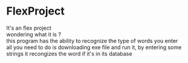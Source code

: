 # FlexProject
It's an flex project
<br/>
wondering what it is ?
<br/>
this program has the ability to recognize the type of words you enter
<br/>
all you need to do is downloading exe file and run it, by entering some strings it recongizes the word if it's in its database
